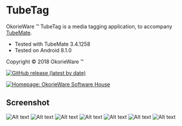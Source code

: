 # TubeTag

OkorieWare ™ TubeTag is a media tagging application, to accompany [TubeMate](http://tubemate.net).

 - Tested with TubeMate 3.4.1258
 - Tested on Android 8.1.0

Copyright © 2018 OkorieWare ™

[![GitHub release (latest by date)](https://img.shields.io/github/v/release/OkorieWare/TubeTag)](https://github.com/OkorieWare/TubeTag/releases/latest)

[![Homepage: OkorieWare Software House](https://img.shields.io/badge/homepage-OkorieWare%20Software%20House-orange)](https://okorieware.ga/tubetag/)

## Screenshot

![Alt text](/screenshot/tubetag-screenshot-a.png?raw=true)
![Alt text](/screenshot/tubetag-screenshot-b.png?raw=true)
![Alt text](/screenshot/tubetag-screenshot-c.png?raw=true)
![Alt text](/screenshot/tubetag-screenshot-d.png?raw=true)
![Alt text](/screenshot/tubetag-screenshot-e.png?raw=true)
![Alt text](/screenshot/tubetag-screenshot-f.png?raw=true)
![Alt text](/screenshot/tubetag-screenshot-g.png?raw=true)
